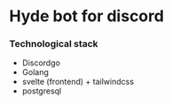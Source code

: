 # Hyde bot for discord

### Technological stack

- Discordgo
- Golang
- svelte (frontend) + tailwindcss
- postgresql

